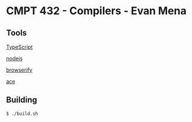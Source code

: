 # CMPT 432 - Compilers - Evan Mena

## Tools
[TypeScript](https://www.typescriptlang.org/)

[nodejs](https://nodejs.org/en/)

[browserify](http://browserify.org/)

[ace](https://ace.c9.io/)

## Building
`$ ./build.sh`
